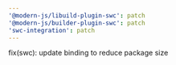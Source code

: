 ```yaml
---
'@modern-js/libuild-plugin-swc': patch
'@modern-js/builder-plugin-swc': patch
'swc-integration': patch
---
```


fix(swc): update binding to reduce package size
